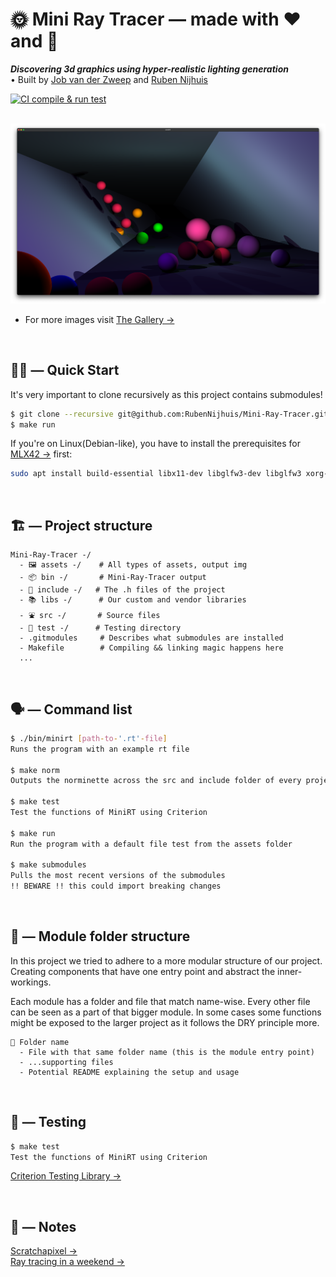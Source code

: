 # 🌞 Mini Ray Tracer — made with ❤️ and 🧠

<b><i>Discovering 3d graphics using hyper-realistic lighting generation</i></b>  
• Built by [Job van der Zweep](https://github.com/joppiesaus) and [Ruben Nijhuis](https://github.com/rubennijhuis)

[![CI compile & run test](https://github.com/RubenNijhuis/Mini-Ray-Tracer/actions/workflows/c_compile.yml/badge.svg)](https://github.com/RubenNijhuis/Mini-Ray-Tracer/actions/workflows/c_compile.yml)

<br>

<img src="assets/images/halllway.png" alt="24 balls in a hallway with multicoloured lights and color transitions">

- For more images visit [The Gallery →](https://rubennijhuis.com/projects/minirt)

<br>

## 🏃‍♀️ —  Quick Start
It's very important to clone recursively as this project contains submodules!
```sh
$ git clone --recursive git@github.com:RubenNijhuis/Mini-Ray-Tracer.git
$ make run
```

If you're on Linux(Debian-like), you have to install the prerequisites for [MLX42 →](https://github.com/codam-coding-college/MLX42/) first:
```sh
sudo apt install build-essential libx11-dev libglfw3-dev libglfw3 xorg-dev
```

<br>

## 🏗 — Project structure
```
Mini-Ray-Tracer -/
  - 🖼 assets -/    # All types of assets, output img
  - 📦 bin -/       # Mini-Ray-Tracer output
  - 👀 include -/   # The .h files of the project
  - 📚 libs -/      # Our custom and vendor libraries
  - ⛲️ src -/       # Source files
  - 🧪 test -/      # Testing directory
  - .gitmodules     # Describes what submodules are installed
  - Makefile        # Compiling && linking magic happens here
  ...
```

<br>

## 🗣 — Command list
```sh
$ ./bin/minirt [path-to-'.rt'-file]
Runs the program with an example rt file

$ make norm
Outputs the norminette across the src and include folder of every project

$ make test
Test the functions of MiniRT using Criterion

$ make run
Run the program with a default file test from the assets folder

$ make submodules
Pulls the most recent versions of the submodules 
!! BEWARE !! this could import breaking changes
```

<br>

## 🎪 — Module folder structure

In this project we tried to adhere to a more modular structure of our project. Creating components that have one entry point and abstract the inner-workings.

Each module has a folder and file that match name-wise. Every other file can be seen as a part of that bigger module. In some cases some functions might be exposed to the larger project as it follows the DRY principle more.

```
📁 Folder name
  - File with that same folder name (this is the module entry point)
  - ...supporting files
  - Potential README explaining the setup and usage
```

<br>

## 🧪 — Testing
```sh
$ make test
Test the functions of MiniRT using Criterion
```
[Criterion Testing Library →](https://github.com/Snaipe/Criterion)  

<br>

## 📝 — Notes
[Scratchapixel →](https://www.scratchapixel.com/)  
[Ray tracing in a weekend →](https://raytracing.github.io/books/RayTracingInOneWeekend.html)
